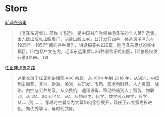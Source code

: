 # Store

[毛泽东选集](maozedong/index.md)

>《毛泽东选集》，简称《毛选》，是中国共产党领袖毛泽东的个人著作选集，由人民出版社出版发行，前后出版五卷，公开发行四卷，共选录毛泽东在1925年—1957年间的各种著作、讲话稿等共229篇，是毛泽东思想的集中概括。[1]包括中文在内，毛泽东选集曾以26种语言正式出版，[2]总授权发行量3亿册。 [3]

[任正非思想之路](renzhengfei/index.md)

> 这里收录了任正非讲话稿 400 余篇，从 1994 年到 2018 年，从深圳、中国到东南亚、非洲、欧洲、美洲，从研发、市场、服务到财经、人力资源、战略、内控与公共关系，从交换机、通讯设备、移动终端到人工智能、物联网，从 2G、3G 到 4G、5G，从物理学、化学、数学到心理学、哲学，从……到……，穿越时空看华为大幕如何徐徐展开，观任正非大家成长进化，向优秀学习，与时代共舞。
